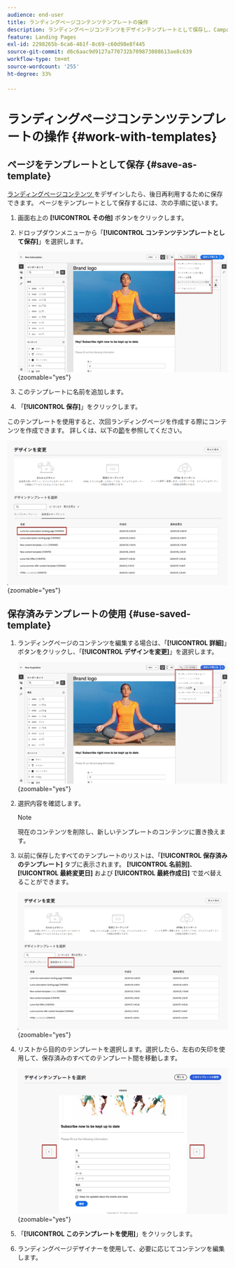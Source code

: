 ```yaml
---
audience: end-user
title: ランディングページコンテンツテンプレートの操作
description: ランディングページコンテンツをデザインテンプレートとして保存し、Campaign web で再利用する方法について説明します。
feature: Landing Pages
exl-id: 2298265b-6ca6-461f-8c69-c60d98e8f445
source-git-commit: d6c6aac9d9127a770732b709873008613ae8c639
workflow-type: tm+mt
source-wordcount: '255'
ht-degree: 33%

---
```


# ランディングページコンテンツテンプレートの操作 {#work-with-templates}

## ページをテンプレートとして保存 {#save-as-template}

[ ランディングページコンテンツ ](lp-content.md) をデザインしたら、後日再利用するために保存できます。 ページをテンプレートとして保存するには、次の手順に従います。

1. 画面右上の **[!UICONTROL その他]** ボタンをクリックします。

1. ドロップダウンメニューから「**[!UICONTROL コンテンツテンプレートとして保存]**」を選択します。

   ![ ドロップダウンメニューの「コンテンツテンプレートとして保存」オプションを示すスクリーンショット ](assets/lp-save-as-template.png){zoomable="yes"}

1. このテンプレートに名前を追加します。

1. 「**[!UICONTROL 保存]**」をクリックします。

このテンプレートを使用すると、次回ランディングページを作成する際にコンテンツを作成できます。 詳しくは、以下の[節](#use-saved-template)を参照してください。

![ ランディングページインターフェイスに保存されたテンプレートを示すスクリーンショット ](assets/lp-saved-template.png){zoomable="yes"}

## 保存済みテンプレートの使用 {#use-saved-template}

<!--Not for GA?-->

1. ランディングページのコンテンツを編集する場合は、「**[!UICONTROL 詳細]**」ボタンをクリックし、「**[!UICONTROL デザインを変更]**」を選択します。

   ![ ドロップダウンメニューの「デザインを変更」オプションを示すスクリーンショット ](assets/lp-change-your-design.png){zoomable="yes"}

1. 選択内容を確認します。

   >[!NOTE]
   >
   >現在のコンテンツを削除し、新しいテンプレートのコンテンツに置き換えます。

1. 以前に保存したすべてのテンプレートのリストは、「**[!UICONTROL 保存済みのテンプレート]** タブに表示されます。 **[!UICONTROL 名前別]**、**[!UICONTROL 最終変更日]** および **[!UICONTROL 最終作成日]** で並べ替えることができます。

   ![ 並べ替えオプションを含む「保存済みのテンプレート」タブを示すスクリーンショット ](assets/lp-saved-templates.png){zoomable="yes"}

1. リストから目的のテンプレートを選択します。選択したら、左右の矢印を使用して、保存済みのすべてのテンプレート間を移動します。

   ![ 矢印を使用して保存されたテンプレート間のナビゲーションを示すスクリーンショット ](assets/lp-select-saved-template.png){zoomable="yes"}

1. 「**[!UICONTROL このテンプレートを使用]**」をクリックします。

1. ランディングページデザイナーを使用して、必要に応じてコンテンツを編集します。

<!--Primary page templates and subpage templates are managed separately, meaning that you cannot use a primary page template to create a subpage, and vice versa. TBC in Web user interface-->